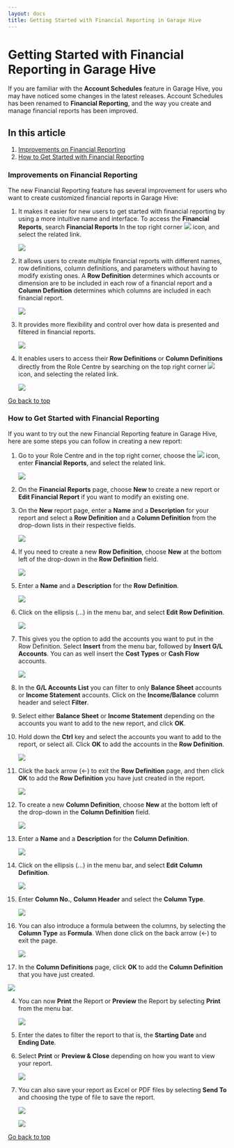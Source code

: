 ```yaml
---
layout: docs
title: Getting Started with Financial Reporting in Garage Hive
---
```


<a name="top"></a>

# Getting Started with Financial Reporting in Garage Hive
If you are familiar with the **Account Schedules** feature in Garage Hive, you may have noticed some changes in the latest releases. Account Schedules has been renamed to **Financial Reporting**, and the way you create and manage financial reports has been improved.

## In this article
1. [Improvements on Financial Reporting](#improvements-on-financial-reporting)
2. [How to Get Started with Financial Reporting](#how-to-get-started-with-financial-reporting)

### Improvements on Financial Reporting
The new Financial Reporting feature has several improvement for users who want to create customized financial reports in Garage Hive:
1. It makes it easier for new users to get started with financial reporting by using a more intuitive name and interface. To access the **Financial Reports**, search **Financial Reports** In the top right corner ![](media/search_icon.png) icon, and select the related link.

   ![](media/garagehive-financial-reports1.png)

2. It allows users to create multiple financial reports with different names, row definitions, column definitions, and parameters without having to modify existing ones. A **Row Definition** determines which accounts or dimension are to be included in each row of a financial report and a **Column Definition** determines which columns are included in each financial report.

   ![](media/garagehive-financial-reports2.png)

3. It provides more flexibility and control over how data is presented and filtered in financial reports.

   ![](media/garagehive-financial-reports3.png)

4. It enables users to access their **Row Definitions** or **Column Definitions** directly from the Role Centre by searching on the top right corner ![](media/search_icon.png) icon, and selecting the related link.

   ![](media/garagehive-financial-reports4.png)

[Go back to top](#top)

### How to Get Started with Financial Reporting
If you want to try out the new Financial Reporting feature in Garage Hive, here are some steps you can follow in creating a new report:

1. Go to your Role Centre and in the top right corner, choose the ![](media/search_icon.png) icon, enter **Financial Reports**, and select the related link.

   ![](media/garagehive-financial-reports1.png)

1. On the **Financial Reports** page, choose **New** to create a new report or **Edit Financial Report** if you want to modify an existing one.
1. On the **New** report page, enter a **Name** and a **Description** for your report and select a **Row Definition** and a **Column Definition** from the drop-down lists in their respective fields. 

    ![](media/garagehive-financial-reports6.png)

1. If you need to create a new **Row Definition**, choose **New** at the bottom left of the drop-down in the **Row Definition** field.

   ![](media/garagehive-financial-reports7.png)

1. Enter a **Name** and a **Description**  for the **Row Definition**.

   ![](media/garagehive-financial-reports8.png)

1. Click on the ellipsis (...) in the menu bar, and select **Edit Row Definition**.

   ![](media/garagehive-financial-reports9.png)

1. This gives you the option to add the accounts you want to put in the Row Definition. Select **Insert** from the menu bar, followed by **Insert G/L Accounts**. You can as well insert the **Cost Types** or **Cash Flow** accounts.

   ![](media/garagehive-financial-reports10.png)

1. In the **G/L Accounts List** you can filter to only **Balance Sheet** accounts or **Income Statement** accounts. Click on the **Income/Balance** column header and select **Filter**.
1. Select either **Balance Sheet** or **Income Statement** depending on the accounts you want to add to the new report, and click **OK**.
1. Hold down the **Ctrl** key and select the accounts you want to add to the report, or select all. Click **OK** to add the accounts in the **Row Definition**.

   ![](media/garagehive-financial-reports11.gif)

1. Click the back arrow (&#8592;) to exit the **Row Definition** page, and then click **OK** to add the **Row Definition** you have just created in the report.

   ![](media/garagehive-financial-reports12.png)

1. To create a new **Column Definition**, choose **New** at the bottom left of the drop-down in the **Column Definition** field.

   ![](media/garagehive-financial-reports13.png)

1. Enter a **Name** and a **Description** for the **Column Definition**.

   ![](media/garagehive-financial-reports14.png)

1. Click on the ellipsis (...) in the menu bar, and select **Edit Column Definition**.

   ![](media/garagehive-financial-reports15.png)

1. Enter **Column No.**, **Column Header** and select the **Column Type**.

   ![](media/garagehive-financial-reports16.png)

2. You can also introduce a formula between the columns, by selecting the **Column Type** as **Formula**. When done click on the back arrow (&#8592;) to exit the page.

   ![](media/garagehive-financial-reports17.png)

3.  In the **Column Definitions** page, click **OK** to add the **Column Definition** that you have just created.

   ![](media/garagehive-financial-reports18.png)

4. You can now **Print** the Report or **Preview** the Report by selecting **Print** from the menu bar. 

   ![](media/garagehive-financial-reports19.png)

5. Enter the dates to filter the report to that is, the **Starting Date** and **Ending Date**.
6. Select **Print** or **Preview & Close** depending on how you want to view your report.

   ![](media/garagehive-financial-reports20.png)

7. You can also save your report as Excel or PDF files by selecting **Send To** and choosing the type of file to save the report.

   ![](media/garagehive-financial-reports21.png)

   ![](media/garagehive-financial-reports22.png)


[Go back to top](#top)

